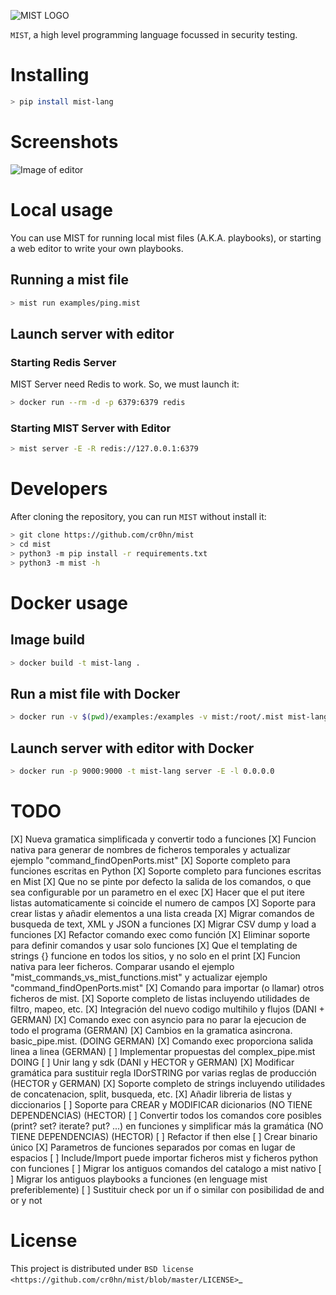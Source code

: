 ![MIST LOGO](https://raw.githubusercontent.com/cr0hn/mist/master/docs/source/_static/images/logo-250x250.png)


`MIST`, a high level programming language focussed in security testing.

# Installing

```bash
> pip install mist-lang
```

# Screenshots

![Image of editor](https://raw.githubusercontent.com/cr0hn/mist/master/docs/source/_static/images/MIST_Editor.png)

# Local usage

You can use MIST for running local mist files (A.K.A. playbooks), or starting a
web editor to write your own playbooks.

## Running a mist file

```bash
> mist run examples/ping.mist
```

## Launch server with editor

### Starting Redis Server

MIST Server need Redis to work. So, we must launch it:

```bash
> docker run --rm -d -p 6379:6379 redis
```

### Starting MIST Server with Editor

```bash
> mist server -E -R redis://127.0.0.1:6379
```

# Developers

After cloning the repository, you can run `MIST` without install it:

```bash
> git clone https://github.com/cr0hn/mist
> cd mist
> python3 -m pip install -r requirements.txt
> python3 -m mist -h
```

# Docker usage

## Image build

```bash
> docker build -t mist-lang .
```

## Run a mist file with Docker

```bash
> docker run -v $(pwd)/examples:/examples -v mist:/root/.mist mist-lang run examples/ping.mist
```

## Launch server with editor with Docker

```bash
> docker run -p 9000:9000 -t mist-lang server -E -l 0.0.0.0
```

# TODO

[X] Nueva gramatica simplificada y convertir todo a funciones
[X] Funcion nativa para generar de nombres de ficheros temporales y actualizar ejemplo "command_findOpenPorts.mist"
[X] Soporte completo para funciones escritas en Python
[X] Soporte completo para funciones escritas en Mist
[X] Que no se pinte por defecto la salida de los comandos, o que sea configurable por un parametro en el exec
[X] Hacer que el put itere listas automaticamente si coincide el numero de campos
[X] Soporte para crear listas y añadir elementos a una lista creada
[X] Migrar comandos de busqueda de text, XML y JSON a funciones
[X] Migrar CSV dump y load a funciones
[X] Refactor comando exec como función
[X] Eliminar soporte para definir comandos y usar solo funciones
[X] Que el templating de strings {} funcione en todos los sitios, y no solo en el print
[X] Funcion nativa para leer ficheros. Comparar usando el ejemplo "mist_commands_vs_mist_functions.mist" y actualizar ejemplo "command_findOpenPorts.mist"
[X] Comando para importar (o llamar) otros ficheros de mist.
[X] Soporte completo de listas incluyendo utilidades de filtro, mapeo, etc.
[X] Integración del nuevo codigo multihilo y flujos (DANI + GERMAN)
[X] Comando exec con asyncio para no parar la ejecucion de todo el programa (GERMAN)
[X] Cambios en la gramatica asincrona. basic_pipe.mist. (DOING GERMAN)
[X] Comando exec proporciona salida linea a linea (GERMAN)
[ ] Implementar propuestas del complex_pipe.mist DOING
[ ] Unir lang y sdk (DANI y HECTOR y GERMAN)
[X] Modificar gramática para sustituir regla IDorSTRING por varias reglas de producción (HECTOR y GERMAN)
[X] Soporte completo de strings incluyendo utilidades de concatenacion, split, busqueda, etc.
[X] Añadir libreria de listas y diccionarios
[ ] Soporte para CREAR y MODIFICAR dicionarios (NO TIENE DEPENDENCIAS) (HECTOR)
[ ] Convertir todos los comandos core posibles (print? set? iterate? put? ...) en funciones y simplificar más la gramática (NO TIENE DEPENDENCIAS) (HECTOR)
[ ] Refactor if then else
[ ] Crear binario único
[X] Parametros de funciones separados por comas en lugar de espacios
[ ] Include/Import puede importar ficheros mist y ficheros python con funciones
[ ] Migrar los antiguos comandos del catalogo a mist nativo
[ ] Migrar los antiguos playbooks a funciones (en lenguage mist preferiblemente)
[ ] Sustituir check por un if o similar con posibilidad de and or y not

# License

This project is distributed under `BSD license <https://github.com/cr0hn/mist/blob/master/LICENSE>`_

